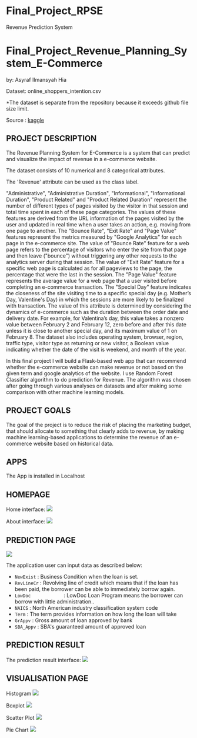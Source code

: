 # Final_Project_RPSE
Revenue Prediction System

# Final_Project_Revenue_Planning_System_E-Commerce

by: Asyraf Ilmansyah Hia

Dataset: online_shoppers_intention.csv

*The dataset is separate from the repository because it exceeds github file size limit.


Source : [kaggle](https://www.kaggle.com/roshansharma/online-shoppers-intention)


PROJECT DESCRIPTION
---

The Revenue Planning System for E-Commerce is a system that can predict and visualize the impact of revenue in a e-commerce website.

The dataset consists of 10 numerical and 8 categorical attributes.

The 'Revenue' attribute can be used as the class label.

"Administrative", "Administrative Duration", "Informational", "Informational Duration", "Product Related" and "Product Related Duration" represent the number of different types of pages visited by the visitor in that session and total time spent in each of these page categories. The values of these features are derived from the URL information of the pages visited by the user and updated in real time when a user takes an action, e.g. moving from one page to another. The "Bounce Rate", "Exit Rate" and "Page Value" features represent the metrics measured by "Google Analytics" for each page in the e-commerce site. The value of "Bounce Rate" feature for a web page refers to the percentage of visitors who enter the site from that page and then leave ("bounce") without triggering any other requests to the analytics server during that session. The value of "Exit Rate" feature for a specific web page is calculated as for all pageviews to the page, the percentage that were the last in the session. The "Page Value" feature represents the average value for a web page that a user visited before completing an e-commerce transaction. The "Special Day" feature indicates the closeness of the site visiting time to a specific special day (e.g. Mother’s Day, Valentine's Day) in which the sessions are more likely to be finalized with transaction. The value of this attribute is determined by considering the dynamics of e-commerce such as the duration between the order date and delivery date. For example, for Valentina’s day, this value takes a nonzero value between February 2 and February 12, zero before and after this date unless it is close to another special day, and its maximum value of 1 on February 8. The dataset also includes operating system, browser, region, traffic type, visitor type as returning or new visitor, a Boolean value indicating whether the date of the visit is weekend, and month of the year.

In this final project I will build a Flask-based web app that can recommend whether the e-commerce website can make revenue or not based on the given term and google analytics of the website. I use Random Forest Classifier algorithm to do prediction for Revenue. The algorithm was chosen after going through various analyses on datasets and after making some comparison with other machine learning models.


PROJECT GOALS
---

The goal of the project is to reduce the risk of placing the marketing budget, that should allocate to something that clearly adds to revenue, by making machine learning-based applications to determine the revenue of an e-commerce website based on historical data.


APPS
---
The App is installed in Localhost


HOMEPAGE
---
Home interface:
![](https://github.com/bagjasatia/Final_Project_SBA_Loan_Approval/blob/master/Interface/home-interface.png)

About interface:
![](https://github.com/bagjasatia/Final_Project_SBA_Loan_Approval/blob/master/Interface/about-interface.png)

PREDICTION PAGE 
---
![](https://github.com/bagjasatia/Final_Project_SBA_Loan_Approval/blob/master/Interface/predict-interface.png)

The application user can input data as described below:
- `NewExist`               : Business Condition when the loan is set.
- `RevLineCr`              : Revolving line of credit which means that if the loan has been paid, the borrower can be able to immediately borrow again.
- `LowDoc            `     : LowDoc Loan Program means the borrower can borrow with little administration..
- `NAICS`                  : North American industry classification system code
- `Term`                   : The term provides information on how long the loan will take
- `GrAppv`                 : Gross amount of loan approved by bank
- `SBA_Appv`               : SBA's guaranteed amount of approved loan

PREDICTION RESULT
---
The prediction result interface:
![](https://github.com/bagjasatia/Final_Project_SBA_Loan_Approval/blob/master/Interface/result-interface.png)

VISUALISATION PAGE
---
Histogram
![](https://github.com/bagjasatia/Final_Project_SBA_Loan_Approval/blob/master/Interface/boxplot-interface.png)

Boxplot
![](https://github.com/bagjasatia/Final_Project_SBA_Loan_Approval/blob/master/Interface/histogram-interface.png)

Scatter Plot
![](https://github.com/bagjasatia/Final_Project_SBA_Loan_Approval/blob/master/Interface/scatter-interface.png)

Pie Chart
![](https://github.com/bagjasatia/Final_Project_SBA_Loan_Approval/blob/master/Interface/pie-chart-interface.png)

